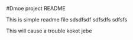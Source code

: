 #Dmoe project README

This is simple readme file
sdsdfsdf sdfsdfs sdfsfs

This will cause a trouble
kokot jebe
